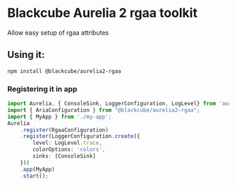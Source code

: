 # Blackcube Aurelia 2 rgaa toolkit

Allow easy setup of rgaa attributes

## Using it:

``` 
npm install @blackcube/aurelia2-rgaa
```
### Registering it in app

```typescript
import Aurelia, { ConsoleSink, LoggerConfiguration, LogLevel} from 'aurelia';
import { AriaConfiguration } from "@blackcube/aurelia2-rgaa";
import { MyApp } from './my-app';
Aurelia
    .register(RgaaConfiguration)
    .register(LoggerConfiguration.create({
        level: LogLevel.trace,
        colorOptions: 'colors',
        sinks: [ConsoleSink]
    }))
    .app(MyApp)
    .start();


```

